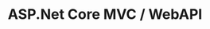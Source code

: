 ---
layout: posts_by_category
categories: asp_net_core_mvc
title: ASP.Net Core MVC / WebAPI
permalink: /category/asp_net_core_mvc
---